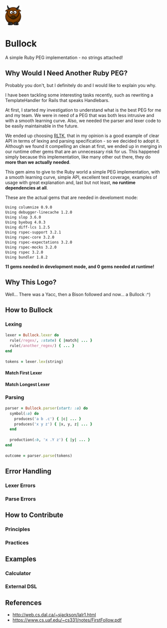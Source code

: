 <img src="logo.png" height='64'>

# Bullock
A simple Ruby PEG implementation - no strings attached!

## Why Would I Need Another Ruby PEG?
Probably you don't, but I definitely do and I would like to explain you why.

I have been tackling some interesting tasks recently, such as rewriting a TemplateHandler for Rails that speaks Handlebars.

At first, I started my investigation to understand what is the best PEG for me and my team. We were in need of a PEG that was both less intrusive and with a smooth learning curve. Also, we needed the parser and lexer code to be easily maintainable in the future.

We ended up choosing [RLTK](https://github.com/chriswailes/RLTK), that in my opinion is a good example of clear API in terms of lexing and parsing specification - so we decided to adopt it. Although we found it compelling an clean at first, we ended up in merging in our runtime other gems that are an unnecessary risk for us. This happened simply because this implementation, like many other out there, they do **more than we actually needed**.

This gem aims to give to the Ruby world a simple PEG implementation, with a smooth learning curve, simple API, excellent test coverage, examples of usage with great explanation and, last but not least, **no runtime dependencies at all**.

These are the actual gems that are needed in develoment mode:
```
Using columnize 0.9.0
Using debugger-linecache 1.2.0
Using slop 3.6.0
Using byebug 4.0.3
Using diff-lcs 1.2.5
Using rspec-support 3.2.1
Using rspec-core 3.2.0
Using rspec-expectations 3.2.0
Using rspec-mocks 3.2.0
Using rspec 3.2.0
Using bundler 1.8.2
```

**11 gems needed in development mode, and 0 gems needed at runtime!**

## Why This Logo?
Well... There was a Yacc, then a Bison followed and now... a Bullock :^)

## How to Bullock

### Lexing
```ruby
lexer = Bullock.lexer do
  rule(/regex/, :state) { |match| ... }
  rule(/another_regex/) { ... }
end

tokens = lexer.lex(string)
```

#### Match First Lexer

#### Match Longest Lexer

### Parsing
```ruby
parser = Bullock.parser(start: :a) do
  symbol(:a) do
    produces('a b .c') { |c| ... }
    produces('x y z') { |x, y, z| ... }
  end

  production(:b, 'x .Y z') { |y| ... }
end

outcome = parser.parse(tokens)
```

## Error Handling

### Lexer Errors

### Parse Errors

## How to Contribute

### Principles

### Practices

## Examples

### Calculator

### External DSL

## References

 * http://web.cs.dal.ca/~sjackson/lalr1.html
 * https://www.cs.uaf.edu/~cs331/notes/FirstFollow.pdf
